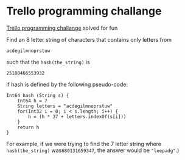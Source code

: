 Trello programming challange
================

<a href=https://trello.com/jobs/android-developer>Trello programming challange</a> solved for fun 

Find an 8 letter string of characters that contains only letters from
```
acdegilmnoprstuw
```
such that the ```hash(the_string)``` is
```
25180466553932
```
if hash is defined by the following pseudo-code:

```
Int64 hash (String s) {
    Int64 h = 7
    String letters = "acdegilmnoprstuw"
    for(Int32 i = 0; i < s.length; i++) {
        h = (h * 37 + letters.indexOf(s[i]))
    }
    return h
}
```

For example, if we were trying to find the 7 letter string where ```hash(the_string)``` was```680131659347```, the answer would be ```"leepadg"```.)
